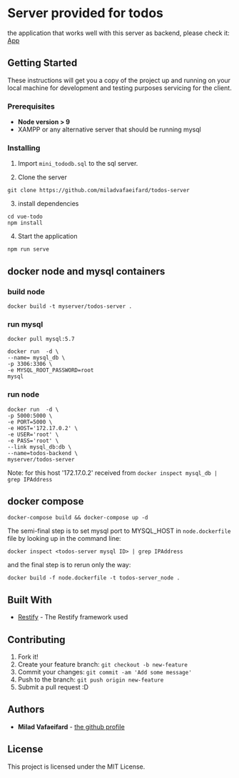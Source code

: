 # Server provided for todos

the application that works well with this server as backend, please check it: [App](https://github.com/miladvafaeifard/vue-todo)

## Getting Started

These instructions will get you a copy of the project up and running on your local machine for development and testing purposes servicing for the client.

### Prerequisites

- **Node version > 9**
- XAMPP or any alternative server that should be running mysql

### Installing
1. Import `mini_tododb.sql` to the sql server.

2. Clone the server

```
git clone https://github.com/miladvafaeifard/todos-server
```

3. install dependencies

```
cd vue-todo
npm install
```

4. Start the application

```
npm run serve
```

## docker node and mysql containers

### build node

```shell
docker build -t myserver/todos-server .
```

### run mysql

```shell
docker pull mysql:5.7
```

```shell
docker run  -d \
--name= mysql_db \
-p 3306:3306 \
-e MYSQL_ROOT_PASSWORD=root
mysql
```

### run node

```shell
docker run  -d \
-p 5000:5000 \
-e PORT=5000 \
-e HOST='172.17.0.2' \
-e USER='root' \
-e PASS='root' \
--link mysql_db:db \
--name=todos-backend \
myserver/todos-server
```
Note: for this host '172.17.0.2' received from `docker inspect mysql_db | grep IPAddress`

## docker compose

```shell
docker-compose build && docker-compose up -d
```

The semi-final step is to set mysql port to MYSQL_HOST in `node.dockerfile` file by looking up in the command line:

```shell
docker inspect <todos-server mysql ID> | grep IPAddress
```
and the final step is to rerun only the way:

```shell
docker build -f node.dockerfile -t todos-server_node .
```


## Built With

- [Restify](http://restify.com/) - The Restify framework used

## Contributing

1. Fork it!
2. Create your feature branch: `git checkout -b new-feature`
3. Commit your changes: `git commit -am 'Add some message'`
4. Push to the branch: `git push origin new-feature`
5. Submit a pull request :D

## Authors

- **Milad Vafaeifard** - [the github profile](https://github.com/miladvafaeifard)

## License

This project is licensed under the MIT License.
